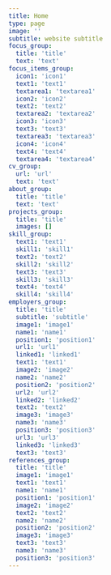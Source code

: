 ```yaml
---
title: Home
type: page
image: ''
subtitle: website subtitle
focus_group:
  title: 'title'
  text: 'text'
focus_items_group:
  icon1: 'icon1'
  text1: 'text1'
  textarea1: 'textarea1'
  icon2: 'icon2'
  text2: 'text2'
  textarea2: 'textarea2'
  icon3: 'icon3'
  text3: 'text3'
  textarea3: 'textarea3'
  icon4: 'icon4'
  text4: 'text4'
  textarea4: 'textarea4'
cv_group:
  url: 'url'
  text: 'text'
about_group:
  title: 'title'
  text: 'text'
projects_group:
  title: 'title'
  images: []
skill_group:
  text1: 'text1'
  skill1: 'skill1'
  text2: 'text2'
  skill2: 'skill2'
  text3: 'text3'
  skill3: 'skill3'
  text4: 'text4'
  skill4: 'skill4'
employers_group:
  title: 'title'
  subtitle: 'subtitle'
  image1: 'image1'
  name1: 'name1'
  position1: 'position1'
  url1: 'url1'
  linked1: 'linked1'
  text1: 'text1'
  image2: 'image2'
  name2: 'name2'
  position2: 'position2'
  url2: 'url2'
  linked2: 'linked2'
  text2: 'text2'
  image3: 'image3'
  name3: 'name3'
  position3: 'position3'
  url3: 'url3'
  linked3: 'linked3'
  text3: 'text3'
references_group:
  title: 'title'
  image1: 'image1'
  text1: 'text1'
  name1: 'name1'
  position1: 'position1'
  image2: 'image2'
  text2: 'text2'
  name2: 'name2'
  position2: 'position2'
  image3: 'image3'
  text3: 'text3'
  name3: 'name3'
  position3: 'position3'
---
```

